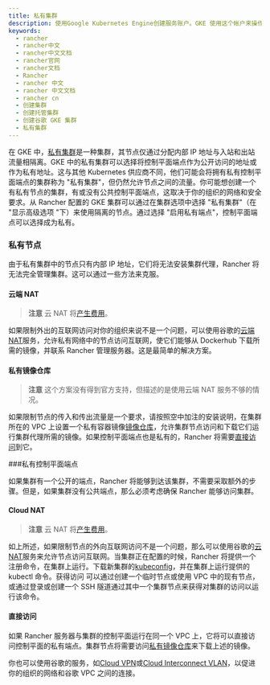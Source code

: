 ```yaml
---
title: 私有集群
description: 使用Google Kubernetes Engine创建服务账户。GKE 使用这个帐户来操作您的集群。创建此帐户还将生成用于身份验证的私钥。
keywords:
  - rancher
  - rancher中文
  - rancher中文文档
  - rancher官网
  - rancher文档
  - Rancher
  - rancher 中文
  - rancher 中文文档
  - rancher cn
  - 创建集群
  - 创建托管集群
  - 创建谷歌 GKE 集群
  - 私有集群
---
```


在 GKE 中，[私有集群](https://cloud.google.com/kubernetes-engine/docs/concepts/private-cluster-concept)是一种集群，其节点仅通过分配内部 IP 地址与入站和出站流量相隔离。GKE 中的私有集群可以选择将控制平面端点作为公开访问的地址或作为私有地址。这与其他 Kubernetes 供应商不同，他们可能会将拥有私有控制平面端点的集群称为 "私有集群"，但仍然允许节点之间的流量。你可能想创建一个有私有节点的集群，有或没有公共控制平面端点，这取决于你的组织的网络和安全要求。从 Rancher 配置的 GKE 集群可以通过在集群选项中选择 "私有集群"（在 "显示高级选项 "下）来使用隔离的节点。通过选择 "启用私有端点"，控制平面端点可以选择成为私有。

### 私有节点

由于私有集群中的节点只有内部 IP 地址，它们将无法安装集群代理，Rancher 将无法完全管理集群。这可以通过一些方法来克服。

#### 云端 NAT

> **注意**
> 云 NAT 将[产生费用](https://cloud.google.com/nat/pricing)。

如果限制外出的互联网访问对你的组织来说不是一个问题，可以使用谷歌的[云端 NAT](https://cloud.google.com/nat/docs/using-nat)服务，允许私有网络中的节点访问互联网，使它们能够从 Dockerhub 下载所需的镜像，并联系 Rancher 管理服务器。这是最简单的解决方案。

#### 私有镜像仓库

> **注意**
> 这个方案没有得到官方支持，但描述的是使用云端 NAT 服务不够的情况。

如果限制节点的传入和传出流量是一个要求，请按照空中加注的安装说明，在集群所在的 VPC 上设置一个私有容器镜像[镜像仓库](https://rancher.com/docs/rancher/v2.x/en/installation/other-installation-methods/air-gap/)，允许集群节点访问和下载它们运行集群代理所需的镜像。如果控制平面端点也是私有的，Rancher 将需要[直接访问](#direct-access)到它。

###私有控制平面端点

如果集群有一个公开的端点，Rancher 将能够到达该集群，不需要采取额外的步骤。但是，如果集群没有公共端点，那么必须考虑确保 Rancher 能够访问集群。

#### Cloud NAT

> **注意**
> 云 NAT 将[产生费用](https://cloud.google.com/nat/pricing)。

如上所述，如果限制节点的外向互联网访问不是一个问题，那么可以使用谷歌的[云 NAT](https://cloud.google.com/nat/docs/using-nat)服务来允许节点访问互联网。当集群正在配置的时候，Rancher 将提供一个注册命令，在集群上运行。下载新集群的[kubeconfig](https://cloud.google.com/kubernetes-engine/docs/how-to/cluster-access-for-kubectl)，并在集群上运行提供的 kubectl 命令。获得访问
可以通过创建一个临时节点或使用 VPC 中的现有节点，或通过登录或创建一个 SSH 隧道通过其中一个集群节点来获得对集群的访问以运行该命令。

#### 直接访问

如果 Rancher 服务器与集群的控制平面运行在同一个 VPC 上，它将可以直接访问控制平面的私有端点。集群节点将需要访问[私有镜像仓库](#private-registry)来下载上述的镜像。

你也可以使用谷歌的服务，如[Cloud VPN](https://cloud.google.com/network-connectivity/docs/vpn/concepts/overview)或[Cloud Interconnect VLAN](https://cloud.google.com/network-connectivity/docs/interconnect)，以促进你的组织的网络和谷歌 VPC 之间的连接。
